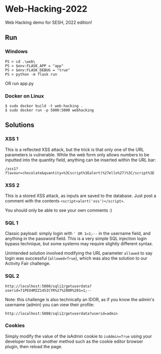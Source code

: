 # Web-Hacking-2022
Web Hacking demo for SESH, 2022 edition!

## Run

### Windows

```
PS > cd .\web\
PS > $env:FLASK_APP = "app"
PS > $env:FLASK_DEBUG = "true"
PS > python -m flask run
```

OR run app.py

### Docker on Linux

```
$ sudo docker build -t web-hacking .
$ sudo docker run -p 5000:5000 webhacking
```

## Solutions

### XSS 1

This is a reflected XSS attack, but the trick is that only one of the URL parameters is vulnerable. While the web form only allows numbers to be inputted into the quantity field, anything can be inserted within the URL bar:

`/xss1?flavour=chocolate&quantity=%3Cscript%3Ealert(%27ello%27)%3C/script%3E`

### XSS 2

This is a stored XSS attack, as inputs are saved to the database. Just post a comment with the contents `<script>alert('xss')</script>`.

You should only be able to see your own comments :)

### SQL 1

Classic payload: simply login with `' OR 1=1;--` in the username field, and anything in the password field. This is a very simple SQL injection login bypass technique, but some systems may require slightly different syntax.

Unintended solution involved modifying the URL parameter `allowed` to say login was successful (`allowed=True`), which was also the solution to our Activity Fair challenge.

### SQL 2

`http://localhost:5000/sqli2/getuserdata?userid=71PEO4MZZ145ICYR%27%20OR%201=1;--`

Note: this challenge is also technically an IDOR, as if you know the admin's username (admin) you can view their profile:

`http://localhost:5000/sqli2/getuserdata?userid=admin`

### Cookies

Simply modify the value of the isAdmin cookie to `isAdmin=True` using your developer tools or another method such as the cookie editor browser plugin, then reload the page.
